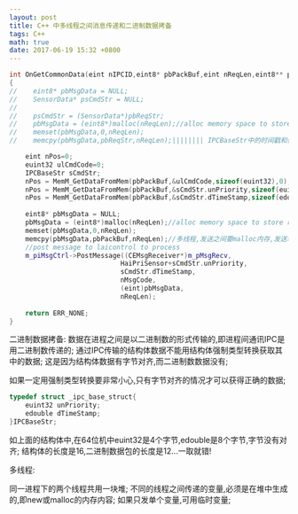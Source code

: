 ```yaml
---
layout: post
title: C++ 中多线程之间消息传递和二进制数据拷备
tags: C++
math: true
date: 2017-06-19 15:32 +0800
---
```


```c++
int OnGetCommonData(eint nIPCID,eint8* pbPackBuf,eint nReqLen,eint8** ppReply,eint nMsgCode)
{
//    eint8* pbMsgData = NULL;
//    SensorData* psCmdStr = NULL;
//
//    psCmdStr = (SensorData*)pbReqStr;
//    pbMsgData = (eint8*)malloc(nReqLen);//alloc memory space to store request data
//    memset(pbMsgData,0,nReqLen);
//    memcpy(pbMsgData,pbReqStr,nReqLen);|||||||| IPCBaseStr中的时间戳和优先级字节不对齐,所以不可以强转取数据,只能MemM_GetDataFromMem

    eint nPos=0;
    euint32 ulCmdCode=0;
    IPCBaseStr sCmdStr;
    nPos = MemM_GetDataFromMem(pbPackBuf,&ulCmdCode,sizeof(euint32),0);
    nPos = MemM_GetDataFromMem(pbPackBuf,&sCmdStr.unPriority,sizeof(euint32),nPos);
    nPos = MemM_GetDataFromMem(pbPackBuf,&sCmdStr.dTimeStamp,sizeof(edouble),nPos);//获得时间和优先级,只发单个的变量,不需要在堆中生成内存
    
    eint8* pbMsgData = NULL;
    pbMsgData = (eint8*)malloc(nReqLen);//alloc memory space to store request data
    memset(pbMsgData,0,nReqLen);
    memcpy(pbMsgData,pbPackBuf,nReqLen);//多线程,发送之间要malloc内存,发送堆中的数据
    //post message to laicontrol to process
    m_piMsgCtrl->PostMessage((CEMsgReceiver*)m_pMsgRecv,
                            HaiPriSensor+sCmdStr.unPriority,
                            sCmdStr.dTimeStamp,
                            nMsgCode,
                            (eint)pbMsgData,
                            nReqLen);
    
    return ERR_NONE;
}
```
二进制数据拷备:
数据在进程之间是以二进制数的形式传输的,即进程间通讯IPC是用二进制数传递的;
通过IPC传输的结构体数据不能用结构体强制类型转换获取其中的数据;
这是因为结构体数据有字节对齐,而二进制数数据没有;

如果一定用强制类型转换要非常小心,只有字节对齐的情况才可以获得正确的数据;
```c++
typedef struct _ipc_base_struct{
    euint32 unPriority;
    edouble dTimeStamp;
}IPCBaseStr;
```
如上面的结构体中,在64位机中euint32是4个字节,edouble是8个字节,字节没有对齐;
结构体的长度是16,二进制数据包的长度是12...一取就错!


多线程:

 同一进程下的两个线程共用一块堆;
不同的线程之间传递的变量,必须是在堆中生成的,即new或malloc的内存内容;
如果只发单个变量,可用临时变量;
